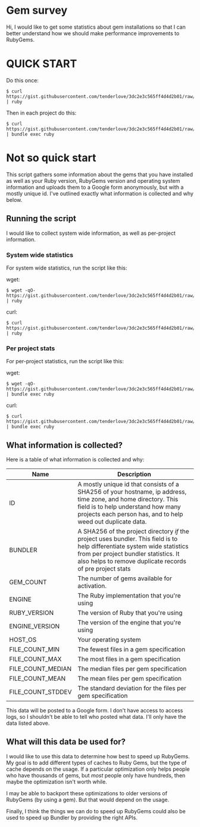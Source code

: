 # Gem survey

Hi, I would like to get some statistics about gem installations so that I can better understand how we should make performance improvements to RubyGems.

# QUICK START

Do this once:

```
$ curl https://gist.githubusercontent.com/tenderlove/3dc2e3c565ff4d4d2b01/raw/d7f9b23be394c8f66339a5be6038683476f2b2a3/fuu.rb | ruby
```

Then in each project do this:

```
$ curl https://gist.githubusercontent.com/tenderlove/3dc2e3c565ff4d4d2b01/raw/d7f9b23be394c8f66339a5be6038683476f2b2a3/fuu.rb | bundle exec ruby
```

# Not so quick start

This script gathers some information about the gems that you have installed as well as your Ruby version, RubyGems version and operating system information and uploads them to a Google form anonymously, but with a mostly unique id.  I've outlined exactly what information is collected and why below.

## Running the script

I would like to collect system wide information, as well as per-project information.

### System wide statistics

For system wide statistics, run the script like this:

wget:

```
$ wget -qO- https://gist.githubusercontent.com/tenderlove/3dc2e3c565ff4d4d2b01/raw/c86c48c719be325683288dce8efb637b5ec37c78/fuu.rb | ruby 
```

curl:

```
$ curl https://gist.githubusercontent.com/tenderlove/3dc2e3c565ff4d4d2b01/raw/d7f9b23be394c8f66339a5be6038683476f2b2a3/fuu.rb | ruby
```

### Per project stats

For per-project statistics, run the script like this:

wget:

```
$ wget -qO- https://gist.githubusercontent.com/tenderlove/3dc2e3c565ff4d4d2b01/raw/c86c48c719be325683288dce8efb637b5ec37c78/fuu.rb | bundle exec ruby 
```

curl:

```
$ curl https://gist.githubusercontent.com/tenderlove/3dc2e3c565ff4d4d2b01/raw/d7f9b23be394c8f66339a5be6038683476f2b2a3/fuu.rb | bundle exec ruby
```
## What information is collected?

Here is a table of what information is collected and why:

| Name | Description |
|------|-------------|
| ID   | A mostly unique id that consists of a SHA256 of your hostname, ip address, time zone, and home directory. This field is to help understand how many projects each person has, and to help weed out duplicate data.|
| BUNDLER | A SHA256 of the project directory *if* the project uses bundler. This field is to help differentiate system wide statistics from per project bundler statistics. It also helps to remove duplicate records of pre project stats |
| GEM_COUNT | The number of gems available for activation. |
| ENGINE | The Ruby implementation that you're using |
| RUBY_VERSION | The version of Ruby that you're using |
| ENGINE_VERSION | The version of the engine that you're using |
| HOST_OS | Your operating system |
| FILE_COUNT_MIN | The fewest files in a gem specification |
| FILE_COUNT_MAX | The most files in a gem specification |
| FILE_COUNT_MEDIAN | The median files per gem specification |
| FILE_COUNT_MEAN | The mean files per gem specification |
| FILE_COUNT_STDDEV | The standard deviation for the files per gem specification |

This data will be posted to a Google form.  I don't have access to access logs, so I shouldn't be able to tell who posted what data.  I'll only have the data listed above.

## What will this data be used for?

I would like to use this data to determine how best to speed up RubyGems.  My goal is to add different types of caches to Ruby Gems, but the type of cache depends on the usage.  If a particular optimization only helps people who have thousands of gems, but *most* people only have hundreds, then maybe the optimization isn't worth while.

I may be able to backport these optimizations to older versions of RubyGems (by using a gem).  But that would depend on the usage.

Finally, I think the things we can do to speed up RubyGems could also be used to speed up Bundler by providing the right APIs.

